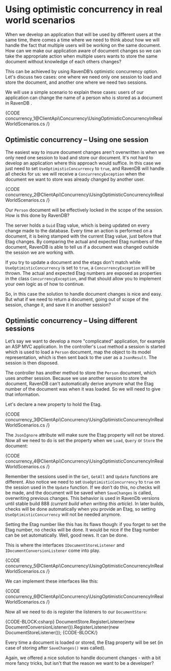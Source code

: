 # Using optimistic concurrency in real world scenarios

When we develop an application that will be used by different users at the same time, there comes a time where we need to think about how we will handle the fact that multiple users will be working on the same document. How can we make our application aware of document changes so we can take the appropriate action when multiple users wants to store the same document without knowledge of each others changes?

This can be achieved by using RavenDB’s optimistic concurrency option. Let's discuss two cases: one where we need only one session to load and store the document, and another one where we need two sessions.

We will use a simple scenario to explain these cases: users of our application can change the name of a person who is stored as a document in RavenDB .

{CODE concurrency_1@ClientApi\Concurrency\UsingOptimisticConcurrencyInRealWorldScenarios.cs /}

## Optimistic concurrency – Using one session ##

The easiest way to insure document changes aren't overwritten is when we only need one session to load and store our document. It's not hard to develop an application where this approach would suffice. In this case we just need to set `UseOptimisticConcurrency` to `true`, and RavenDB will handle all checks for us: we will receive a `ConcurrencyException` when the document we want to store was already changed by another user.

{CODE concurrency_2@ClientApi\Concurrency\UsingOptimisticConcurrencyInRealWorldScenarios.cs /}

Our `Person` document will be effectively locked in the scope of the session. How is this done by RavenDB?

The server holds a `Guid` Etag value, which is being updated on every change made to the database. Every time an action is performed on a document, it is being stamped with the current Etag value, just before that Etag changes. By comparing the actual and expected Etag numbers of the document, RavenDB is able to tell us if a document was changed outside the session we are working with.

If you try to update a document and the etags don't match while `UseOptimisticConcurrency` is set to `true`, a `ConcurrencyException` will be thrown. The actual and expected Etag numbers are exposed as properties in the class `ConcurrencyException`, and that should allow you to implement your own logic as of how to continue.

So, in this case the solution to handle document changes is nice and easy. But what if we need to return a document, going out of scope of the session, change it, and save it in another session?

## Optimistic concurrency – Using different sessions ##

Let’s say we want to develop a more "complicated" application, for example an ASP MVC application. In the controller's `Load` method a session is started which is used to load a `Person` document, map the object to its model representation, which is then sent back to the user as a `JsonResult`. The session is then disposed.

The controller has another method to store the `Person` document, which uses another session. Because we use another session to store the document, RavenDB can't automatically derive anymore what the Etag number of the document was when it was loaded. So we will need to give that information.

Let's declare a new property to hold the Etag.

{CODE concurrency_3@ClientApi\Concurrency\UsingOptimisticConcurrencyInRealWorldScenarios.cs /}

The `JsonIgnore` attribute will make sure the Etag property will not be stored. Now all we need to do is set the property when we `Load`, `Query` or `Store` the document:

{CODE concurrency_4@ClientApi\Concurrency\UsingOptimisticConcurrencyInRealWorldScenarios.cs /}

Remember the sessions used in the `Get`, `GetAll` and `Update` functions are different. Also notice we need to set `UseOptimisticConcurrency` to `true` on the session used in the `Update` function. If we don’t do this, no checks will be made, and the document will be saved when `SaveChanges` is called, overwriting previous changes. This behavior is used in RavenDb versions until stable build 888 *(current build when writing this article)*. In later builds, checks will be done automatically when you provide an Etag, so setting `UseOptimisticConcurrency` will not be needed anymore.

Setting the Etag number like this has its flaws though: if you forget to set the Etag number, no checks will be done. It would be nice if the Etag number can be set automatically. Well, good news. It can be done.

This is where the interfaces `IDocumentStoreListener` and `IDocumentConversionListener` come into play.

{CODE concurrency_5@ClientApi\Concurrency\UsingOptimisticConcurrencyInRealWorldScenarios.cs /}

We can implement these interfaces like this:

{CODE concurrency_6@ClientApi\Concurrency\UsingOptimisticConcurrencyInRealWorldScenarios.cs /}

Now all we need to do is register the listeners to our `DocumentStore`:

{CODE-BLOCK:csharp}
DocumentStore.RegisterListener(new DocumentConversionListener()).RegisterListener(new DocumentStoreListener());
{CODE-BLOCK/}    

Every time a document is loaded or stored, the Etag property will be set (in case of storing after `SaveChanges()` was called).

Again, we offered a nice solution to handle document changes - with a bit more fancy tricks, but isn't that the reason we want to be a developer?
